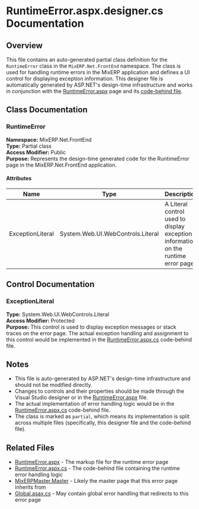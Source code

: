 # RuntimeError.aspx.designer.cs Documentation

## Overview
This file contains an auto-generated partial class definition for the `RuntimeError` class in the `MixERP.Net.FrontEnd` namespace. The class is used for handling runtime errors in the MixERP application and defines a UI control for displaying exception information. This designer file is automatically generated by ASP.NET's design-time infrastructure and works in conjunction with the [RuntimeError.aspx](./RuntimeError.aspx.md) page and its [code-behind file](./RuntimeError.aspx.cs.md).

## Class Documentation

### RuntimeError
**Namespace:** MixERP.Net.FrontEnd  
**Type:** Partial class  
**Access Modifier:** Public  
**Purpose:** Represents the design-time generated code for the RuntimeError page in the MixERP.Net.FrontEnd application.

#### Attributes
| Name | Type | Description |
|------|------|-------------|
| ExceptionLiteral | System.Web.UI.WebControls.Literal | A Literal control used to display exception information on the runtime error page. |

## Control Documentation

### ExceptionLiteral
**Type:** System.Web.UI.WebControls.Literal  
**Access Modifier:** Protected  
**Purpose:** This control is used to display exception messages or stack traces on the error page. The actual exception handling and assignment to this control would be implemented in the [RuntimeError.aspx.cs](./RuntimeError.aspx.cs.md) code-behind file.

## Notes
- This file is auto-generated by ASP.NET's design-time infrastructure and should not be modified directly.
- Changes to controls and their properties should be made through the Visual Studio designer or in the [RuntimeError.aspx](./RuntimeError.aspx.md) file.
- The actual implementation of error handling logic would be in the [RuntimeError.aspx.cs](./RuntimeError.aspx.cs.md) code-behind file.
- The class is marked as `partial`, which means its implementation is split across multiple files (specifically, this designer file and the code-behind file).

## Related Files
- [RuntimeError.aspx](./RuntimeError.aspx.md) - The markup file for the runtime error page
- [RuntimeError.aspx.cs](./RuntimeError.aspx.cs.md) - The code-behind file containing the runtime error handling logic
- [MixERPMaster.Master](./MixERPMaster.Master.md) - Likely the master page that this error page inherits from
- [Global.asax.cs](./Global.asax.cs.md) - May contain global error handling that redirects to this error page
